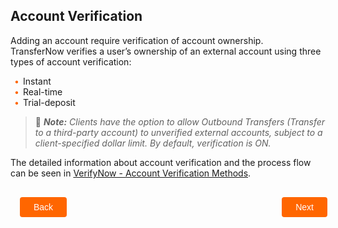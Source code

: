 ## Account Verification

Adding an account require verification of account ownership.  
TransferNow verifies a user’s ownership of an external account using three types of account verification:     

<div class="card-body">
<ul>
<li>Instant</li>
<li>Real-time</li>
<li>Trial-deposit</li>
</ul>
</div>
  

<!-- theme: info -->

> :memo: _**Note:** Clients have the option to allow Outbound Transfers (Transfer to a third-party account) to unverified external accounts, subject to a client-specified dollar limit. By default, verification is ON._

The detailed information about account verification and the process flow can be seen in [VerifyNow - Account Verification Methods](https://qa-developerstudio.fiserv.com/product/VerifyNow/docs/?path=docs/verifynow-account-verification-method.md&branch=develop). 


<div class="account-verification-button-container">
    <br>
    <div class="account-verification-left-button">
        <a href="?path=docs/transfer-via-bank-accounts.md">Back</a>
    </div>
    <div class="account-verification-right-button">
        <a href="?path=docs/transfer-via-bank-accounts/delete_accounts.md">Next</a>
    </div>
</div>
<style>
    .account-verification-button-container {
        position: relative;
        width: 100%;
        height: 30px;
        font-family: sans-serif;
        margin: 0px 15px;
    }
    .account-verification-left-button a,
    .account-verification-right-button a{
        position: absolute;
        display: inline;
        border: 0px;
        background: rgb(255, 102, 0);
        color: rgb(255, 255, 255);
        padding: 8px 22px;
        cursor: pointer;
        border-radius: 4px;                                
        text-align: center;
        text-decoration: none;
        transition: all 0.3s ease;
    }
    .account-verification-left-button a{ 
        left: 0;
    }
    .account-verification-right-button a{
        right: 12px;
    }
    .account-verification-left-button a:hover,
    .account-verification-right-button a:hover {
        color: #f60;
        background-color: white;
        border: 2px solid #f60;
    }
    .card-body ul {
        list-style: none;
        padding-left: 20px;
    }
    .card-body ul li::before {
        content: "\2022";
        font-size: 1em;
        color: #f60;
        display: inline-block;
        width: 1em;
        margin-left: -1em;
    }
</style>